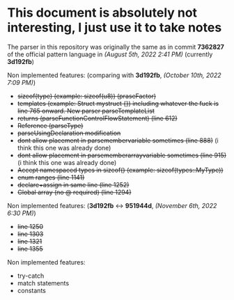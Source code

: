 # This document is absolutely not interesting, I just use it to take notes

The parser in this repository was originally the same as in commit **7362827** of the official pattern language in *(August 5th, 2022 2:41 PM)* (currently **3d192fb**)

Non implemented features: (comparing with **3d192fb**, *(October 10th, 2022 7:09 PM)*)
 * ~~sizeof(type) (example: sizeof(u8)) (praseFactor)~~
 * ~~templates (example: Struct<T> mystruct {}) including whatever the fuck is line 765 onward. New parser parseTemplateList~~
 * ~~returns (parseFunctionControlFlowStatement) (line 612)~~
 * ~~Reference (parseType)~~
 * ~~parseUsingDeclaration modification~~
 * ~~dont allow placement in parsemembervariable sometimes (line 888)~~ (i think this one was already done)
 * ~~dont allow placement in parsememberarrayvariable sometimes (line 915)~~ (i think this one was already done)
 * ~~Accept namespaced types in sizeof() (example: sizeof(types::MyType))~~
 * ~~enum ranges (line 1141)~~
 * ~~declare+assign in same line (line 1252)~~
 * ~~Global array (no @ required) (line 1294)~~

Non implemented features: (**3d192fb** <-> **951944d**, *(November 6th, 2022 6:30 PM)*)
 * ~~line 1250~~
 * ~~line 1303~~
 * ~~line 1321~~
 * ~~line 1355~~
 
Non implemented features:
 * try-catch
 * match statements
 * constants
 